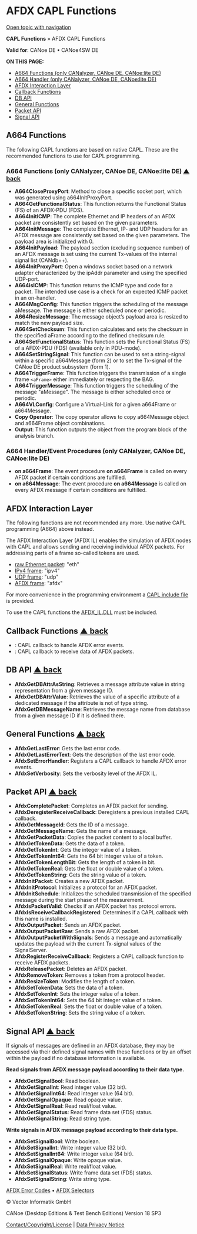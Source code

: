 # AFDX CAPL Functions

[Open topic with navigation](../../../../CANoeDEFamily.htm#Topics/CAPLFunctions/ADFX/CAPLfunctionsAFDXOverview.md)

**CAPL Functions** » AFDX CAPL Functions

**Valid for**: CANoe DE • CANoe4SW DE

**ON THIS PAGE:**

- [A664 Functions (only CANalyzer, CANoe DE, CANoe:lite DE)](#A664)
- [A664 Handler (only CANalyzer, CANoe DE, CANoe:lite DE)](#A664-Handler)
- [AFDX Interaction Layer](#AFDXIL)
- [Callback Functions](#Callback)
- [DB API](#DB_API)
- [General Functions](#GeneralFunctions)
- [Packet API](#PacketAPI)
- [Signal API](#SignalAPI)

## A664 Functions

The following CAPL functions are based on native CAPL. These are the recommended functions to use for CAPL programming.

### A664 Functions (only CANalyzer, CANoe DE, CANoe:lite DE) [▲ back](#Shortcuts)

- **A664CloseProxyPort**: Method to close a specific socket port, which was generated using a664InitProxyPort.
- **A664GetFunctionalStatus**: This function returns the Functional Status (FS) of an AFDX-PDU (FDS).
- **A664InitICMP**: The complete Ethernet and IP headers of an AFDX packet are consistently set based on the given parameters.
- **A664InitMessage**: The complete Ethernet, IP- and UDP headers for an AFDX message are consistently set based on the given parameters. The payload area is initialized with 0.
- **A664InitPayload**: The payload section (excluding sequence number) of an AFDX message is set using the current Tx-values of the internal signal list (CANdb++).
- **A664InitProxyPort**: Open a windows socket based on a network adapter characterized by the ipAddr parameter and using the specified UDP-port.
- **A664isICMP**: This function returns the ICMP type and code for a packet. The intended use case is a check for an expected ICMP packet in an on-handler.
- **A664MsgConfig**: This function triggers the scheduling of the message aMessage. The message is either scheduled once or periodic.
- **A664ResizeMessage**: The message object’s payload area is resized to match the new payload size.
- **A664SetChecksum**: This function calculates and sets the checksum in the specified aFrame according to the defined checksum rule.
- **A664SetFunctionalStatus**: This function sets the Functional Status (FS) of a AFDX-PDU (FDS) (available only in PDU-mode).
- **A664SetStringSignal**: This function can be used to set a string-signal within a specific a664Message (form 2) or to set the Tx-signal of the CANoe DE product subsystem (form 1).
- **A664TriggerFrame**: This function triggers the transmission of a single frame `<aFrame>` either immediately or respecting the BAG.
- **A664TriggerMessage**: This function triggers the scheduling of the message "aMessage". The message is either scheduled once or periodic.
- **A664VLConfig**: Configure a Virtual-Link for a given a664Frame or a664Message.
- **Copy Operator**: The copy operator allows to copy a664Message object and a664Frame object combinations.
- **Output**: This function outputs the object from the program block of the analysis branch.

### A664 Handler/Event Procedures (only CANalyzer, CANoe DE, CANoe:lite DE)

- **on a664Frame**: The event procedure **on a664Frame** is called on every AFDX packet if certain conditions are fulfilled.
- **on a664Message**: The event procedure **on a664Message** is called on every AFDX message if certain conditions are fulfilled.

## AFDX Interaction Layer

The following functions are not recommended any more. Use native CAPL programming (A664) above instead.

The AFDX Interaction Layer (AFDX IL) enables the simulation of AFDX nodes with CAPL and allows sending and receiving individual AFDX packets. For addressing parts of a frame so-called tokens are used.

- [raw Ethernet packet](../../CANoeCANalyzer/AFDX/protocols/afdxProtocolEthernet.md): "eth"
- [IPv4 frame](../../CANoeCANalyzer/AFDX/protocols/afdxProtocolIPv4.md): "ipv4"
- [UDP frame](../../CANoeCANalyzer/AFDX/protocols/afdxProtocolUDP.md): "udp"
- [AFDX frame](../../CANoeCANalyzer/AFDX/protocols/afdxProtocolAfdx.md): "afdx"

For more convenience in the programming environment a [CAPL include file](../../Shared/CAPL/IncludeFiles/IncludeFiles.md) is provided.

To use the CAPL functions the [AFDX_IL.DLL](../../CANoeCANalyzer/AFDX/afdxIL/afdxILInclude.md) must be included.

## Callback Functions [▲ back](#Shortcuts)

- **<OnAfdxError>**: CAPL callback to handle AFDX error events.
- **<OnAfdxPacket>**: CAPL callback to receive data of AFDX packets.

## DB API [▲ back](#Shortcuts)

- **AfdxGetDBAttrAsString**: Retrieves a message attribute value in string representation from a given message ID.
- **AfdxGetDBAttrValue**: Retrieves the value of a specific attribute of a dedicated message if the attribute is not of type string.
- **AfdxGetDBMessageName**: Retrieves the message name from database from a given message ID if it is defined there.

## General Functions [▲ back](#Shortcuts)

- **AfdxGetLastError**: Gets the last error code.
- **AfdxGetLastErrorText**: Gets the description of the last error code.
- **AfdxSetErrorHandler**: Registers a CAPL callback to handle AFDX error events.
- **AfdxSetVerbosity**: Sets the verbosity level of the AFDX IL.

## Packet API [▲ back](#Shortcuts)

- **AfdxCompletePacket**: Completes an AFDX packet for sending.
- **AfdxDeregisterReceiveCallback**: Deregisters a previous installed CAPL callback.
- **AfdxGetMessageId**: Gets the ID of a message.
- **AfdxGetMessageName**: Gets the name of a message.
- **AfdxGetPacketData**: Copies the packet content to a local buffer.
- **AfdxGetTokenData**: Gets the data of a token.
- **AfdxGetTokenInt**: Gets the integer value of a token.
- **AfdxGetTokenInt64**: Gets the 64 bit integer value of a token.
- **AfdxGetTokenLengthBit**: Gets the length of a token in bit.
- **AfdxGetTokenReal**: Gets the float or double value of a token.
- **AfdxGetTokenString**: Gets the string value of a token.
- **AfdxInitPacket**: Creates a new AFDX packet.
- **AfdxInitProtocol**: Initializes a protocol for an AFDX packet.
- **AfdxInitSchedule**: Initializes the scheduled transmission of the specified message during the start phase of the measurement.
- **AfdxIsPacketValid**: Checks if an AFDX packet has protocol errors.
- **AfdxIsReceiveCallbackRegistered**: Determines if a CAPL callback with this name is installed.
- **AfdxOutputPacket**: Sends an AFDX packet.
- **AfdxOutputPacketRaw**: Sends a raw AFDX packet.
- **AfdxOutputPacketWithSignals**: Sends a message and automatically updates the payload with the current Tx-signal values of the SignalServer.
- **AfdxRegisterReceiveCallback**: Registers a CAPL callback function to receive AFDX packets.
- **AfdxReleasePacket**: Deletes an AFDX packet.
- **AfdxRemoveToken**: Removes a token from a protocol header.
- **AfdxResizeToken**: Modifies the length of a token.
- **AfdxSetTokenData**: Sets the data of a token.
- **AfdxSetTokenInt**: Sets the integer value of a token.
- **AfdxSetTokenInt64**: Sets the 64 bit integer value of a token.
- **AfdxSetTokenReal**: Sets the float or double value of a token.
- **AfdxSetTokenString**: Sets the string value of a token.

## Signal API [▲ back](#Shortcuts)

If signals of messages are defined in an AFDX database, they may be accessed via their defined signal names with these functions or by an offset within the payload if no database information is available.

**Read signals from AFDX message payload according to their data type.**

- **AfdxGetSignalBool**: Read boolean.
- **AfdxGetSignalInt**: Read integer value (32 bit).
- **AfdxGetSignalInt64**: Read integer value (64 bit).
- **AfdxGetSignalOpaque**: Read opaque value.
- **AfdxGetSignalReal**: Read real/float value.
- **AfdxGetSignalStatus**: Read frame data set (FDS) status.
- **AfdxGetSignalString**: Read string type.

**Write signals in AFDX message payload according to their data type.**

- **AfdxSetSignalBool**: Write boolean.
- **AfdxSetSignalInt**: Write integer value (32 bit).
- **AfdxSetSignalInt64**: Write integer value (64 bit).
- **AfdxSetSignalOpaque**: Write opaque value.
- **AfdxSetSignalReal**: Write real/float value.
- **AfdxSetSignalStatus**: Write frame data set (FDS) status.
- **AfdxSetSignalString**: Write string type.

[AFDX Error Codes](CAPLfunctionsAFDXErrorCodes.md) • [AFDX Selectors](CAPLfunctionsAFDXSelectors.md)

© Vector Informatik GmbH

CANoe (Desktop Editions & Test Bench Editions) Version 18 SP3

[Contact/Copyright/License](../../Shared/ContactCopyrightLicense.md) | [Data Privacy Notice](https://www.vector.com/int/en/company/get-info/privacy-policy/)